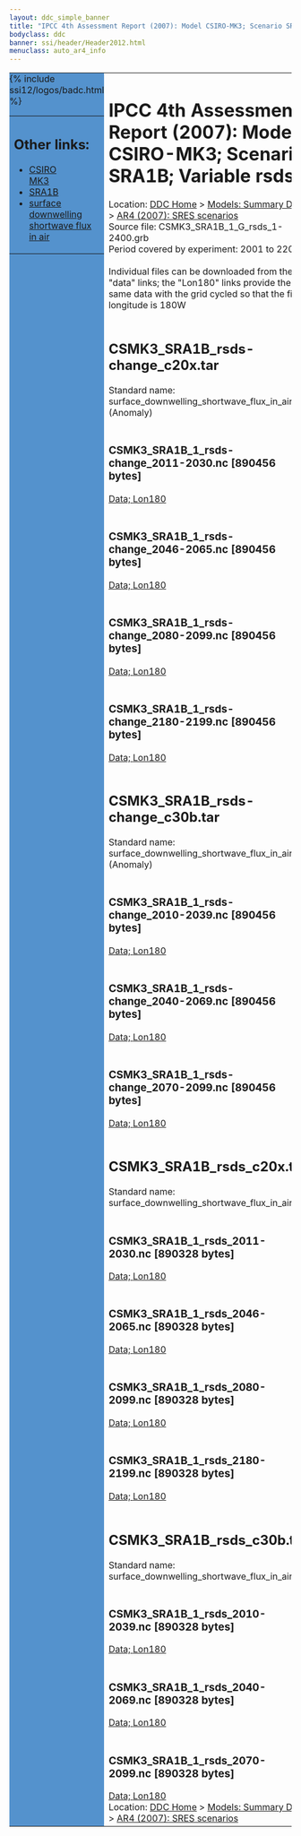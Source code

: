 ```yaml
---
layout: ddc_simple_banner
title: "IPCC 4th Assessment Report (2007): Model CSIRO-MK3; Scenario SRA1B; Variable rsds"
bodyclass: ddc
banner: ssi/header/Header2012.html
menuclass: auto_ar4_info
---
```



<table width="100%" border="0" cellspacing="0" cellpadding="0" style="border-collapse: collapse;">
<tr style="margin:0;padding:0;border:0;">
<td style="margin:0;padding:0;border:0;height:1pt;width:150pt;background:#5492CD;" valign="top" >

<div id="lh-col2" class="auto_ar4_info">
<table class="menumain" bgcolor="#5492CD" cellspacing="0" width="100%" border="0">
<tr><td>
<h2> Other links:</h2>
<ul>
<li><a href="/auto/ar4/model-CSIRO-MK3.html">CSIRO<br/>MK3</a></li>
<li><a href="/auto/ar4/scenario-SRA1B.html">SRA1B</a></li>
<li><a href="/auto/ar4/var-surface_downwelling_shortwave_flux_in_air.html">surface downwelling<br/> shortwave flux in air</a></li>
</ul>
</td></tr>
{% include ssi12/logos/badc.html %}
</table>
</div>
</td>
<td><h1>IPCC 4th Assessment Report (2007): Model CSIRO-MK3; Scenario SRA1B; Variable rsds</h1>

<!-- Breadcrumb1 -->
<div id="breadcrumb1" align="left">
Location: <a href="/index.html">DDC Home</a> > <a href="/sim/gcm_clim/">Models: Summary Data</a>
> <a href="/sim/gcm_clim/SRES_AR4/index.html">AR4 (2007): SRES scenarios</a>
</div>
<!-- End of Breadcrumb1 -->Source file: CSMK3_SRA1B_1_G_rsds_1-2400.grb
<br/>
Period covered by experiment: 2001 to 2200<br/>
<br/>Individual files can be downloaded from the "data" links; the "Lon180" links provide the same data
         with the grid cycled so that the first longitude is 180W<br/>
<br/><h2>CSMK3_SRA1B_rsds-change_c20x.tar</h2>
Standard name: surface_downwelling_shortwave_flux_in_air (Anomaly)<br>
<br/><h3>CSMK3_SRA1B_1_rsds-change_2011-2030.nc [890456 bytes]</h3>
<a href="/cgi-bin/downl/ar4_nc/rsds/CSMK3_SRA1B_1_rsds-change_2011-2030.nc">Data; </a><a href="/cgi-bin/downl/ar4_nc/rsds/CSMK3_SRA1B_1_rsds-change_2011-2030.cyto180.nc"> Lon180</a><br/>
<br/><h3>CSMK3_SRA1B_1_rsds-change_2046-2065.nc [890456 bytes]</h3>
<a href="/cgi-bin/downl/ar4_nc/rsds/CSMK3_SRA1B_1_rsds-change_2046-2065.nc">Data; </a><a href="/cgi-bin/downl/ar4_nc/rsds/CSMK3_SRA1B_1_rsds-change_2046-2065.cyto180.nc"> Lon180</a><br/>
<br/><h3>CSMK3_SRA1B_1_rsds-change_2080-2099.nc [890456 bytes]</h3>
<a href="/cgi-bin/downl/ar4_nc/rsds/CSMK3_SRA1B_1_rsds-change_2080-2099.nc">Data; </a><a href="/cgi-bin/downl/ar4_nc/rsds/CSMK3_SRA1B_1_rsds-change_2080-2099.cyto180.nc"> Lon180</a><br/>
<br/><h3>CSMK3_SRA1B_1_rsds-change_2180-2199.nc [890456 bytes]</h3>
<a href="/cgi-bin/downl/ar4_nc/rsds/CSMK3_SRA1B_1_rsds-change_2180-2199.nc">Data; </a><a href="/cgi-bin/downl/ar4_nc/rsds/CSMK3_SRA1B_1_rsds-change_2180-2199.cyto180.nc"> Lon180</a><br/>
<br/><h2>CSMK3_SRA1B_rsds-change_c30b.tar</h2>
Standard name: surface_downwelling_shortwave_flux_in_air (Anomaly)<br>
<br/><h3>CSMK3_SRA1B_1_rsds-change_2010-2039.nc [890456 bytes]</h3>
<a href="/cgi-bin/downl/ar4_nc/rsds/CSMK3_SRA1B_1_rsds-change_2010-2039.nc">Data; </a><a href="/cgi-bin/downl/ar4_nc/rsds/CSMK3_SRA1B_1_rsds-change_2010-2039.cyto180.nc"> Lon180</a><br/>
<br/><h3>CSMK3_SRA1B_1_rsds-change_2040-2069.nc [890456 bytes]</h3>
<a href="/cgi-bin/downl/ar4_nc/rsds/CSMK3_SRA1B_1_rsds-change_2040-2069.nc">Data; </a><a href="/cgi-bin/downl/ar4_nc/rsds/CSMK3_SRA1B_1_rsds-change_2040-2069.cyto180.nc"> Lon180</a><br/>
<br/><h3>CSMK3_SRA1B_1_rsds-change_2070-2099.nc [890456 bytes]</h3>
<a href="/cgi-bin/downl/ar4_nc/rsds/CSMK3_SRA1B_1_rsds-change_2070-2099.nc">Data; </a><a href="/cgi-bin/downl/ar4_nc/rsds/CSMK3_SRA1B_1_rsds-change_2070-2099.cyto180.nc"> Lon180</a><br/>
<br/><h2>CSMK3_SRA1B_rsds_c20x.tar</h2>
Standard name: surface_downwelling_shortwave_flux_in_air<br>
<br/><h3>CSMK3_SRA1B_1_rsds_2011-2030.nc [890328 bytes]</h3>
<a href="/cgi-bin/downl/ar4_nc/rsds/CSMK3_SRA1B_1_rsds_2011-2030.nc">Data; </a><a href="/cgi-bin/downl/ar4_nc/rsds/CSMK3_SRA1B_1_rsds_2011-2030.cyto180.nc"> Lon180</a><br/>
<br/><h3>CSMK3_SRA1B_1_rsds_2046-2065.nc [890328 bytes]</h3>
<a href="/cgi-bin/downl/ar4_nc/rsds/CSMK3_SRA1B_1_rsds_2046-2065.nc">Data; </a><a href="/cgi-bin/downl/ar4_nc/rsds/CSMK3_SRA1B_1_rsds_2046-2065.cyto180.nc"> Lon180</a><br/>
<br/><h3>CSMK3_SRA1B_1_rsds_2080-2099.nc [890328 bytes]</h3>
<a href="/cgi-bin/downl/ar4_nc/rsds/CSMK3_SRA1B_1_rsds_2080-2099.nc">Data; </a><a href="/cgi-bin/downl/ar4_nc/rsds/CSMK3_SRA1B_1_rsds_2080-2099.cyto180.nc"> Lon180</a><br/>
<br/><h3>CSMK3_SRA1B_1_rsds_2180-2199.nc [890328 bytes]</h3>
<a href="/cgi-bin/downl/ar4_nc/rsds/CSMK3_SRA1B_1_rsds_2180-2199.nc">Data; </a><a href="/cgi-bin/downl/ar4_nc/rsds/CSMK3_SRA1B_1_rsds_2180-2199.cyto180.nc"> Lon180</a><br/>
<br/><h2>CSMK3_SRA1B_rsds_c30b.tar</h2>
Standard name: surface_downwelling_shortwave_flux_in_air<br>
<br/><h3>CSMK3_SRA1B_1_rsds_2010-2039.nc [890328 bytes]</h3>
<a href="/cgi-bin/downl/ar4_nc/rsds/CSMK3_SRA1B_1_rsds_2010-2039.nc">Data; </a><a href="/cgi-bin/downl/ar4_nc/rsds/CSMK3_SRA1B_1_rsds_2010-2039.cyto180.nc"> Lon180</a><br/>
<br/><h3>CSMK3_SRA1B_1_rsds_2040-2069.nc [890328 bytes]</h3>
<a href="/cgi-bin/downl/ar4_nc/rsds/CSMK3_SRA1B_1_rsds_2040-2069.nc">Data; </a><a href="/cgi-bin/downl/ar4_nc/rsds/CSMK3_SRA1B_1_rsds_2040-2069.cyto180.nc"> Lon180</a><br/>
<br/><h3>CSMK3_SRA1B_1_rsds_2070-2099.nc [890328 bytes]</h3>
<a href="/cgi-bin/downl/ar4_nc/rsds/CSMK3_SRA1B_1_rsds_2070-2099.nc">Data; </a><a href="/cgi-bin/downl/ar4_nc/rsds/CSMK3_SRA1B_1_rsds_2070-2099.cyto180.nc"> Lon180</a><br/>
<!-- Breadcrumb2 -->
<div id="breadcrumb2" align="left">
Location: <a href="/index.html">DDC Home</a> > <a href="/sim/gcm_clim/">Models: Summary Data</a>
> <a href="/sim/gcm_clim/SRES_AR4/index.html">AR4 (2007): SRES scenarios</a>
</div>
<!-- End of Breadcrumb2 --></td></tr></table>
